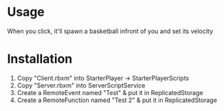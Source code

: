 # Usage

When you click, it'll spawn a basketball infront of you and set its velocity

# Installation

1. Copy "Client.rbxm" into StarterPlayer -> StarterPlayerScripts
2. Copy "Server.rbxm" into ServerScriptService
4. Create a RemoteEvent named "Test" & put it in ReplicatedStorage
5. Create a RemoteFunction named "Test 2" & put it in ReplicatedStorage
